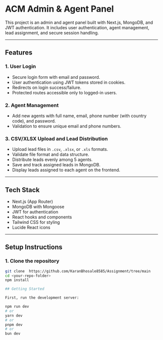 # ACM Admin & Agent Panel

This project is an admin and agent panel built with Next.js, MongoDB, and JWT authentication. It includes user authentication, agent management, lead assignment, and secure session handling.

---

## Features

### 1. User Login

- Secure login form with email and password.
- User authentication using JWT tokens stored in cookies.
- Redirects on login success/failure.
- Protected routes accessible only to logged-in users.

### 2. Agent Management

- Add new agents with full name, email, phone number (with country code), and password.
- Validation to ensure unique email and phone numbers.

### 3. CSV/XLSX Upload and Lead Distribution

- Upload lead files in `.csv`, `.xlsx`, or `.xls` formats.
- Validate file format and data structure.
- Distribute leads evenly among 5 agents.
- Save and track assigned leads in MongoDB.
- Display leads assigned to each agent on the frontend.

---

## Tech Stack

- Next.js (App Router)
- MongoDB with Mongoose
- JWT for authentication
- React hooks and components
- Tailwind CSS for styling
- Lucide React icons

---

## Setup Instructions

### 1. Clone the repository

```bash
git clone  https://github.com/KaranBhosale8585/Assignment/tree/main
cd <your-repo-folder>
npm install

## Getting Started

First, run the development server:

npm run dev
# or
yarn dev
# or
pnpm dev
# or
bun dev
```
